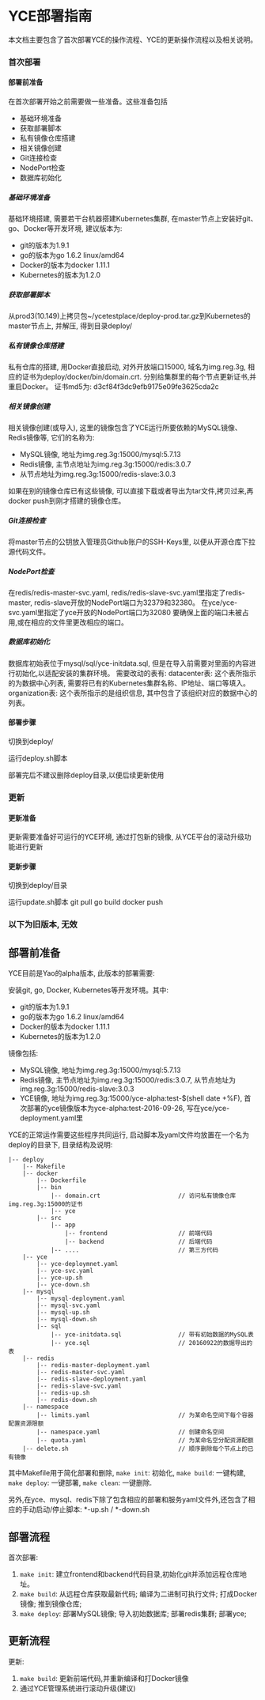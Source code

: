 YCE部署指南
===============

本文档主要包含了首次部署YCE的操作流程、YCE的更新操作流程以及相关说明。

### 首次部署 
#### 部署前准备
在首次部署开始之前需要做一些准备。这些准备包括

* 基础环境准备
* 获取部署脚本
* 私有镜像仓库搭建
* 相关镜像创建
* Git连接检查
* NodePort检查
* 数据库初始化


#####  基础环境准备
基础环境搭建, 需要若干台机器搭建Kubernetes集群, 在master节点上安装好git、go、Docker等开发环境, 建议版本为:
* git的版本为1.9.1
* go的版本为go 1.6.2 linux/amd64
* Docker的版本为docker 1.11.1
* Kubernetes的版本为1.2.0

##### 获取部署脚本 
从prod3(10.149)上拷贝包~/ycetestplace/deploy-prod.tar.gz到Kubernetes的master节点上, 并解压, 得到目录deploy/

##### 私有镜像仓库搭建
私有仓库的搭建, 用Docker直接启动, 对外开放端口15000, 域名为img.reg.3g, 相应的证书为deploy/docker/bin/domain.crt. 分别给集群里的每个节点更新证书,并重启Docker。
证书md5为: d3cf84f3dc9efb9175e09fe3625cda2c

##### 相关镜像创建
相关镜像创建(或导入), 这里的镜像包含了YCE运行所要依赖的MySQL镜像、Redis镜像等, 它们的名称为:
* MySQL镜像, 地址为img.reg.3g:15000/mysql:5.7.13
* Redis镜像, 主节点地址为img.reg.3g:15000/redis:3.0.7
* 从节点地址为img.reg.3g:15000/redis-slave:3.0.3

如果在别的镜像仓库已有这些镜像, 可以直接下载或者导出为tar文件,拷贝过来,再docker push到刚才搭建的镜像仓库。

##### Git连接检查
将master节点的公钥放入管理员Github账户的SSH-Keys里, 以便从开源仓库下拉源代码文件。

##### NodePort检查
在redis/redis-master-svc.yaml, redis/redis-slave-svc.yaml里指定了redis-master, redis-slave开放的NodePort端口为32379和32380。
在yce/yce-svc.yaml里指定了yce开放的NodePort端口为32080
要确保上面的端口未被占用,或在相应的文件里更改相应的端口。

##### 数据库初始化
数据库初始表位于mysql/sql/yce-initdata.sql, 但是在导入前需要对里面的内容进行初始化,以适配安装的集群环境。
需要改动的表有:
datacenter表: 这个表所指示的为数据中心列表, 需要将已有的Kubernetes集群名称、IP地址、端口等填入。
organization表: 这个表所指示的是组织信息, 其中包含了该组织对应的数据中心的列表。


#### 部署步骤
切换到deploy/

运行deploy.sh脚本

部署完后不建议删除deploy目录,以便后续更新使用

### 更新 
#### 更新准备
更新需要准备好可运行的YCE环境, 通过打包新的镜像, 从YCE平台的滚动升级功能进行更新
#### 更新步骤
切换到deploy/目录

运行update.sh脚本
git pull
go build
docker push




### 以下为旧版本, 无效

部署前准备
---------------
YCE目前是Yao的alpha版本, 此版本的部署需要:

安装git, go, Docker, Kubernetes等开发环境。其中:
* git的版本为1.9.1
* go的版本为go 1.6.2 linux/amd64
* Docker的版本为docker 1.11.1
* Kubernetes的版本为1.2.0

镜像包括:

- MySQL镜像, 地址为img.reg.3g:15000/mysql:5.7.13
- Redis镜像, 主节点地址为img.reg.3g:15000/redis:3.0.7, 从节点地址为img.reg.3g:15000/redis-slave:3.0.3
- YCE镜像, 地址为img.reg.3g:15000/yce-alpha:test-$(shell date +%F), 首次部署的yce镜像版本为yce-alpha:test-2016-09-26, 写在yce/yce-deployment.yaml里

YCE的正常运作需要这些程序共同运行, 启动脚本及yaml文件均放置在一个名为deploy的目录下, 目录结构及说明:

    |-- deploy
	    |-- Makefile                                   
	    |-- docker
	        |-- Dockerfile              
	        |-- bin
	            |-- domain.crt                      // 访问私有镜像仓库img.reg.3g:15000的证书
	            |-- yce
	        |-- src
	            |-- app
	                |-- frontend                    // 前端代码 
	                |-- backend                     // 后端代码 
                |-- ....                            // 第三方代码
		|-- yce
		    |-- yce-deploymnet.yaml                 
		    |-- yce-svc.yaml
		    |-- yce-up.sh
		    |-- yce-down.sh
		|-- mysql
    	    |-- mysql-deployment.yaml
		    |-- mysql-svc.yaml
    	    |-- mysql-up.sh
		    |-- mysql-down.sh
    	    |-- sql
		        |-- yce-initdata.sql                // 带有初始数据的MySQL表 
		        |-- yce.sql                         // 20160922的数据导出的表
		|-- redis
		    |-- redis-master-deployment.yaml
		    |-- redis-master-svc.yaml
		    |-- redis-slave-deployment.yaml
		    |-- redis-slave-svc.yaml
		    |-- redis-up.sh
		    |-- redis-down.sh
		|-- namespace
		    |-- limits.yaml                         // 为某命名空间下每个容器配置资源限额 
		    |-- namespace.yaml                      // 创建命名空间
		    |-- quota.yaml                          // 为某命名空分配资源配额
		|-- delete.sh                               // 顺序删除每个节点上的已有镜像
			

其中Makefile用于简化部署和删除, `make init`: 初始化, `make build`: 一键构建, `make deploy`: 一键部署,  `make clean`: 一键删除.

另外,在yce、mysql、redis下除了包含相应的部署和服务yaml文件外,还包含了相应的手动启动/停止脚本: *-up.sh / *-down.sh

部署流程
--------------

首次部署:

1. `make init`: 建立frontend和backend代码目录,初始化git并添加远程仓库地址。
1. `make build`: 从远程仓库获取最新代码; 编译为二进制可执行文件; 打成Docker镜像; 推到镜像仓库;
2. `make deploy`: 部署MySQL镜像; 导入初始数据库; 部署redis集群; 部署yce; 

更新流程
--------------
更新:

1. `make build`: 更新前端代码,并重新编译和打Docker镜像 
2. 通过YCE管理系统进行滚动升级(建议)

